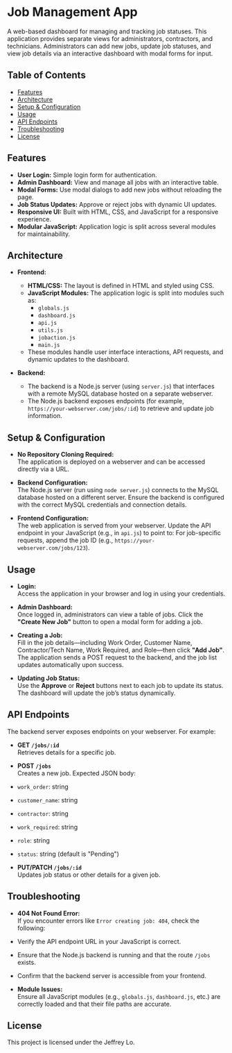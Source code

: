 # Job Management App

A web-based dashboard for managing and tracking job statuses. This application provides separate views for administrators, contractors, and technicians. Administrators can add new jobs, update job statuses, and view job details via an interactive dashboard with modal forms for input.

## Table of Contents

- [Features](#features)
- [Architecture](#architecture)
- [Setup & Configuration](#setup--configuration)
- [Usage](#usage)
- [API Endpoints](#api-endpoints)
- [Troubleshooting](#troubleshooting)
- [License](#license)

## Features

- **User Login:** Simple login form for authentication.
- **Admin Dashboard:** View and manage all jobs with an interactive table.
- **Modal Forms:** Use modal dialogs to add new jobs without reloading the page.
- **Job Status Updates:** Approve or reject jobs with dynamic UI updates.
- **Responsive UI:** Built with HTML, CSS, and JavaScript for a responsive experience.
- **Modular JavaScript:** Application logic is split across several modules for maintainability.

## Architecture

- **Frontend:**
  - **HTML/CSS:** The layout is defined in HTML and styled using CSS.
  - **JavaScript Modules:** The application logic is split into modules such as:
    - `globals.js`
    - `dashboard.js`
    - `api.js`
    - `utils.js`
    - `jobaction.js`
    - `main.js`
  - These modules handle user interface interactions, API requests, and dynamic updates to the dashboard.

- **Backend:**
  - The backend is a Node.js server (using `server.js`) that interfaces with a remote MySQL database hosted on a separate webserver.
  - The Node.js backend exposes endpoints (for example, `https://your-webserver.com/jobs/:id`) to retrieve and update job information.

## Setup & Configuration

- **No Repository Cloning Required:**  
  The application is deployed on a webserver and can be accessed directly via a URL.

- **Backend Configuration:**  
  The Node.js server (run using `node server.js`) connects to the MySQL database hosted on a different server. Ensure the backend is configured with the correct MySQL credentials and connection details.

- **Frontend Configuration:**  
  The web application is served from your webserver. Update the API endpoint in your JavaScript (e.g., in `api.js`) to point to:
For job-specific requests, append the job ID (e.g., `https://your-webserver.com/jobs/123`).

## Usage

- **Login:**  
Access the application in your browser and log in using your credentials.

- **Admin Dashboard:**  
Once logged in, administrators can view a table of jobs. Click the **"Create New Job"** button to open a modal form for adding a job.

- **Creating a Job:**  
Fill in the job details—including Work Order, Customer Name, Contractor/Tech Name, Work Required, and Role—then click **"Add Job"**. The application sends a POST request to the backend, and the job list updates automatically upon success.

- **Updating Job Status:**  
Use the **Approve** or **Reject** buttons next to each job to update its status. The dashboard will update the job’s status dynamically.

## API Endpoints

The backend server exposes endpoints on your webserver. For example:

- **GET `/jobs/:id`**  
Retrieves details for a specific job.

- **POST `/jobs`**  
Creates a new job. Expected JSON body:
- `work_order`: string
- `customer_name`: string
- `contractor`: string
- `work_required`: string
- `role`: string
- `status`: string (default is "Pending")

- **PUT/PATCH `/jobs/:id`**  
Updates job status or other details for a given job.

## Troubleshooting

- **404 Not Found Error:**  
If you encounter errors like `Error creating job: 404`, check the following:
- Verify the API endpoint URL in your JavaScript is correct.
- Ensure that the Node.js backend is running and that the route `/jobs` exists.
- Confirm that the backend server is accessible from your frontend.

- **Module Issues:**  
Ensure all JavaScript modules (e.g., `globals.js`, `dashboard.js`, etc.) are correctly loaded and that their file paths are accurate.

## License

This project is licensed under the Jeffrey Lo.